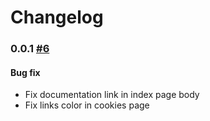 # Changelog

### 0.0.1 [#6](https://github.com/openfisca/fr.openfisca.org/pull/6)

#### Bug fix
* Fix documentation link in index page body
* Fix links color in cookies page

